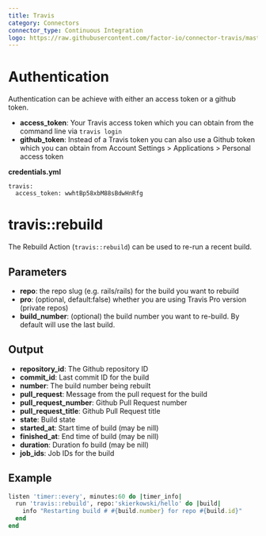 ```yaml
---
title: Travis
category: Connectors
connector_type: Continuous Integration
logo: https://raw.githubusercontent.com/factor-io/connector-travis/master/logo.png
---
```

# Authentication
Authentication can be achieve with either an access token or a github token. 

- **access_token**: Your Travis access token which you can obtain from the command line via `travis login`
- **github_token**: Instead of a Travis token you can also use a Github token which you can obtain from Account Settings > Applications > Personal access token

**credentials.yml**

    travis:
      access_token: wwhtBp58xbM88sBdwHnRfg

# travis::rebuild
The Rebuild Action (`travis::rebuild`) can be used to re-run a recent build.

## Parameters
- **repo**: the repo slug (e.g. rails/rails) for the build you want to rebuild
- **pro**: (optional, default:false) whether you are using Travis Pro version (private repos)
- **build_number**: (optional) the build number you want to re-build. By default will use the last build.

## Output
- **repository_id**: The Github repository ID
- **commit_id**: Last commit ID for the build
- **number**: The build number being rebuilt
- **pull_request**: Message from the pull request for the build
- **pull_request_number**: Github Pull Request number
- **pull_request_title**: Github Pull Request title
- **state**: Build state
- **started_at**: Start time of build (may be nill)
- **finished_at**: End time of build (may be nill)
- **duration**: Duration fo build (may be nill)
- **job_ids**: Job IDs for the build

## Example
```ruby
listen 'timer::every', minutes:60 do |timer_info|
  run 'travis::rebuild', repo:'skierkowski/hello' do |build|
    info "Restarting build # #{build.number} for repo #{build.id}"
  end
end
```
